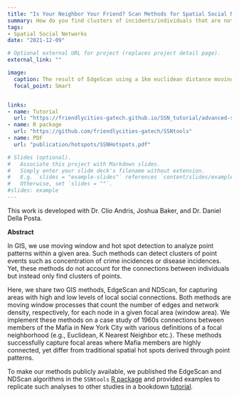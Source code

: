 ```yaml
---
title: "Is Your Neighbor Your Friend? Scan Methods for Spatial Social Network (SSN) Hotspot Detection"
summary: How do you find clusters of incidents/individuals that are not only geographically close to each other, but also have dense local social connections? 
tags:
- Spatial Social Networks
date: "2021-12-09"

# Optional external URL for project (replaces project detail page).
external_link: ""

image:
  caption: The result of EdgeScan using a 1km euclidean distance moving window
  focal_point: Smart


links:
- name: Tutorial 
  url: "https://friendlycities-gatech.github.io/SSN_tutorial/advanced-ssn-metrics.html#ssn-hot-spot-detection"
- name: R package 
  url: "https://github.com/friendlycities-gatech/SSNtools"
- name: PDF 
  url: "publication/hotspots/SSNHotspots.pdf"

# Slides (optional).
#   Associate this project with Markdown slides.
#   Simply enter your slide deck's filename without extension.
#   E.g. `slides = "example-slides"` references `content/slides/example-slides.md`.
#   Otherwise, set `slides = ""`.
#slides: example
---
```


This work is developed with Dr. Clio Andris, Joshua Baker, and Dr. Daniel Della Posta. 

**Abstract** 

In GIS, we use moving window and hot spot detection to analyze point patterns within a given area. Such methods can detect clusters of point events such as concentration of crime incidences or disease incidences. Yet, these methods do not account for the connections between individuals but instead only find clusters of points.

Here, we share two GIS methods, EdgeScan and NDScan, for capturing areas with high and low levels of local social connections. Both methods are moving window processes that count the number of edges and network density, respectively, for each node in a given focal area (window area). We implement these methods on a case study of 1960s connections between members of the Mafia in New York City with various definitions of a focal neighborhood (e.g., Euclidean, K Nearest Neighbor etc.). These methods successfully capture focal areas where Mafia members are highly connected, yet differ from traditional spatial hot spots derived through point patterns. 

To make our methods publicly available, we published the EdgeScan and NDScan algorithms in the `SSNtools` [R package](https://github.com/friendlycities-gatech/SSNtools) and provided examples to replicate such analyses to other studies in a bookdown [tutorial](https://friendlycities-gatech.github.io/SSN_tutorial/advanced-ssn-metrics.html#ssn-hot-spot-detection).  

